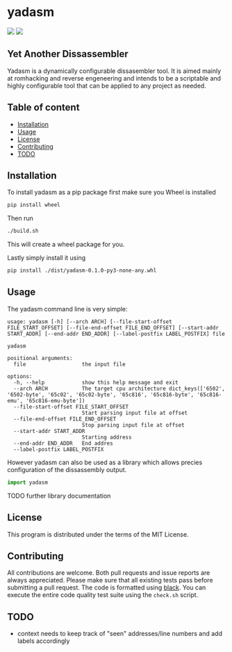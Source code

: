 
# yadasm

![](https://github.com/unlink2/yadasm/actions/workflows/build.yml/badge.svg)
![](https://github.com/unlink2/yadasm/actions/workflows/test.yml/badge.svg)

## Yet Another Dissassembler

Yadasm is a dynamically configurable dissasembler tool.
It is aimed mainly at romhacking and reverse engeneering and intends to be a scriptable
and highly configurable tool that can be applied to any project as needed.

## Table of content

- [Installation](#Installation)
- [Usage](#Usage)
- [License](#License)
- [Contributing](#Contributing)
- [TODO](#TODO)

## Installation

To install yadasm as a pip package first make sure you Wheel is installed
```sh
pip install wheel
```

Then run
```sh
./build.sh
```

This will create a wheel package for you.

Lastly simply install it using

```sh
pip install ./dist/yadasm-0.1.0-py3-none-any.whl
```

## Usage

The yadasm command line is very simple:

```
usage: yadasm [-h] [--arch ARCH] [--file-start-offset FILE_START_OFFSET] [--file-end-offset FILE_END_OFFSET] [--start-addr START_ADDR] [--end-addr END_ADDR] [--label-postfix LABEL_POSTFIX] file

yadasm

positional arguments:
  file                  the input file

options:
  -h, --help            show this help message and exit
  --arch ARCH           The target cpu architecture dict_keys(['6502', '6502-byte', '65c02', '65c02-byte', '65c816', '65c816-byte', '65c816-emu', '65c816-emu-byte'])
  --file-start-offset FILE_START_OFFSET
                        Start parsing input file at offset
  --file-end-offset FILE_END_OFFSET
                        Stop parsing input file at offset
  --start-addr START_ADDR
                        Starting address
  --end-addr END_ADDR   End addres
  --label-postfix LABEL_POSTFIX
```

However yadasm can also be used as a library which allows precies configuration
of the dissassembly output.

```py
import yadasm
```

TODO further library documentation

## License

This program is distributed under the terms of the MIT License.

## Contributing

All contributions are welcome.
Both pull requests and issue reports are always appreciated.
Please make sure that all existing tests pass before submitting a pull request.
The code is formatted using [black](https://github.com/psf/black).
You can execute the entire code quality test suite using the `check.sh` script.

## TODO
- context needs to keep track of "seen" addresses/line numbers and add labels accordingly
